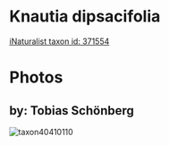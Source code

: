 
Knautia dipsacifolia
====================
  
[iNaturalist taxon id: 371554](https://www.inaturalist.org/taxa/371554)
# Photos

## by: Tobias Schönberg
  
![taxon40410110](https://inaturalist-open-data.s3.amazonaws.com/photos/44007720/medium.jpeg)